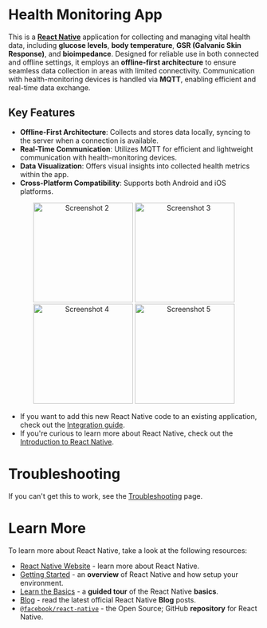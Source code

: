 # Health Monitoring App

This is a [**React Native**](https://reactnative.dev) application for collecting and managing vital health data, including **glucose levels**, **body temperature**, **GSR (Galvanic Skin Response)**, and **bioimpedance**. Designed for reliable use in both connected and offline settings, it employs an **offline-first architecture** to ensure seamless data collection in areas with limited connectivity. Communication with health-monitoring devices is handled via **MQTT**, enabling efficient and real-time data exchange.

## Key Features

- **Offline-First Architecture**: Collects and stores data locally, syncing to the server when a connection is available.
- **Real-Time Communication**: Utilizes MQTT for efficient and lightweight communication with health-monitoring devices.
- **Data Visualization**: Offers visual insights into collected health metrics within the app.
- **Cross-Platform Compatibility**: Supports both Android and iOS platforms.



<p align="center">
  <img src="https://github.com/user-attachments/assets/529b81a1-6c25-4455-b9ec-157355778341" alt="Screenshot 2" width="200"/>
  <img src="https://github.com/user-attachments/assets/607c077f-1288-4256-bcf6-3f8ea8799b99" alt="Screenshot 3" width="200"/>
  <img src="https://github.com/user-attachments/assets/c58a4aa9-3b6d-476a-a349-f1b7852f0a5c" alt="Screenshot 4" width="200"/>
  <img src="https://github.com/user-attachments/assets/feb9ce95-04ec-4738-8a93-4663e1e161f5" alt="Screenshot 5" width="200"/>
</p>


- If you want to add this new React Native code to an existing application, check out the [Integration guide](https://reactnative.dev/docs/integration-with-existing-apps).
- If you're curious to learn more about React Native, check out the [Introduction to React Native](https://reactnative.dev/docs/getting-started).

# Troubleshooting

If you can't get this to work, see the [Troubleshooting](https://reactnative.dev/docs/troubleshooting) page.

# Learn More

To learn more about React Native, take a look at the following resources:

- [React Native Website](https://reactnative.dev) - learn more about React Native.
- [Getting Started](https://reactnative.dev/docs/environment-setup) - an **overview** of React Native and how setup your environment.
- [Learn the Basics](https://reactnative.dev/docs/getting-started) - a **guided tour** of the React Native **basics**.
- [Blog](https://reactnative.dev/blog) - read the latest official React Native **Blog** posts.
- [`@facebook/react-native`](https://github.com/facebook/react-native) - the Open Source; GitHub **repository** for React Native.
